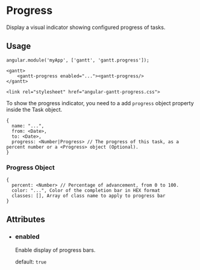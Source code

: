 # Progress

Display a visual indicator showing configured progress of tasks.

## Usage

    angular.module('myApp', ['gantt', 'gantt.progress']);

<!-- -->

    <gantt>
        <gantt-progress enabled="..."><gantt-progress/>
    </gantt>

<!-- -->

    <link rel="stylesheet" href="angular-gantt-progress.css">

To show the progress indicator, you need to a add `progress` object property inside the Task object.

    {
      name: "...",
      from: <Date>,
      to: <Date>,
      progress: <Number|Progress> // The progress of this task, as a percent number or a <Progress> object (Optional).
    }

### Progress Object

    {
      percent: <Number> // Percentage of advancement, from 0 to 100.
      color: "...", Color of the completion bar in HEX format
      classes: [], Array of class name to apply to progress bar
    }

## Attributes

- ### enabled

    Enable display of progress bars.
  
    default: `true`
